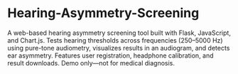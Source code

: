 # Hearing-Asymmetry-Screening
A web-based hearing asymmetry screening tool built with Flask, JavaScript, and Chart.js. Tests hearing thresholds across frequencies (250–5000 Hz) using pure-tone audiometry, visualizes results in an audiogram, and detects ear asymmetry. Features user registration, headphone calibration, and result downloads. Demo only—not for medical diagnosis.
